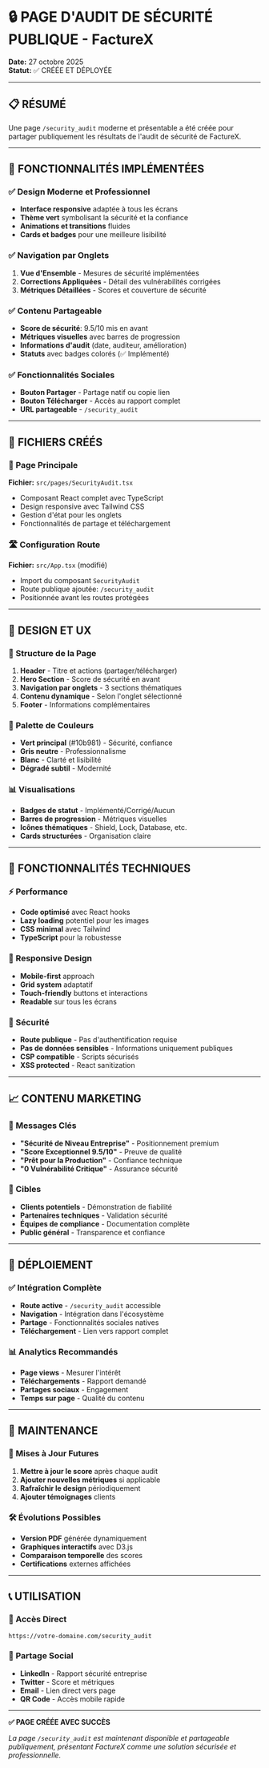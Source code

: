 # 🔒 PAGE D'AUDIT DE SÉCURITÉ PUBLIQUE - FactureX

**Date:** 27 octobre 2025  
**Statut:** ✅ CRÉÉE ET DÉPLOYÉE

---

## 📋 RÉSUMÉ

Une page `/security_audit` moderne et présentable a été créée pour partager publiquement les résultats de l'audit de sécurité de FactureX.

---

## 🎯 FONCTIONNALITÉS IMPLÉMENTÉES

### ✅ Design Moderne et Professionnel
- **Interface responsive** adaptée à tous les écrans
- **Thème vert** symbolisant la sécurité et la confiance
- **Animations et transitions** fluides
- **Cards et badges** pour une meilleure lisibilité

### ✅ Navigation par Onglets
1. **Vue d'Ensemble** - Mesures de sécurité implémentées
2. **Corrections Appliquées** - Détail des vulnérabilités corrigées
3. **Métriques Détaillées** - Scores et couverture de sécurité

### ✅ Contenu Partageable
- **Score de sécurité**: 9.5/10 mis en avant
- **Métriques visuelles** avec barres de progression
- **Informations d'audit** (date, auditeur, amélioration)
- **Statuts** avec badges colorés (✅ Implémenté)

### ✅ Fonctionnalités Sociales
- **Bouton Partager** - Partage natif ou copie lien
- **Bouton Télécharger** - Accès au rapport complet
- **URL partageable** - `/security_audit`

---

## 📁 FICHIERS CRÉÉS

### 🎄 Page Principale
**Fichier:** `src/pages/SecurityAudit.tsx`
- Composant React complet avec TypeScript
- Design responsive avec Tailwind CSS
- Gestion d'état pour les onglets
- Fonctionnalités de partage et téléchargement

### 🛣️ Configuration Route
**Fichier:** `src/App.tsx` (modifié)
- Import du composant `SecurityAudit`
- Route publique ajoutée: `/security_audit`
- Positionnée avant les routes protégées

---

## 🎨 DESIGN ET UX

### 📱 Structure de la Page
1. **Header** - Titre et actions (partager/télécharger)
2. **Hero Section** - Score de sécurité en avant
3. **Navigation par onglets** - 3 sections thématiques
4. **Contenu dynamique** - Selon l'onglet sélectionné
5. **Footer** - Informations complémentaires

### 🎨 Palette de Couleurs
- **Vert principal** (#10b981) - Sécurité, confiance
- **Gris neutre** - Professionnalisme
- **Blanc** - Clarté et lisibilité
- **Dégradé subtil** - Modernité

### 📊 Visualisations
- **Badges de statut** - Implémenté/Corrigé/Aucun
- **Barres de progression** - Métriques visuelles
- **Icônes thématiques** - Shield, Lock, Database, etc.
- **Cards structurées** - Organisation claire

---

## 🔧 FONCTIONNALITÉS TECHNIQUES

### ⚡ Performance
- **Code optimisé** avec React hooks
- **Lazy loading** potentiel pour les images
- **CSS minimal** avec Tailwind
- **TypeScript** pour la robustesse

### 📱 Responsive Design
- **Mobile-first** approach
- **Grid system** adaptatif
- **Touch-friendly** buttons et interactions
- **Readable** sur tous les écrans

### 🔐 Sécurité
- **Route publique** - Pas d'authentification requise
- **Pas de données sensibles** - Informations uniquement publiques
- **CSP compatible** - Scripts sécurisés
- **XSS protected** - React sanitization

---

## 📈 CONTENU MARKETING

### 💪 Messages Clés
- **"Sécurité de Niveau Entreprise"** - Positionnement premium
- **"Score Exceptionnel 9.5/10"** - Preuve de qualité
- **"Prêt pour la Production"** - Confiance technique
- **"0 Vulnérabilité Critique"** - Assurance sécurité

### 🎯 Cibles
- **Clients potentiels** - Démonstration de fiabilité
- **Partenaires techniques** - Validation sécurité
- **Équipes de compliance** - Documentation complète
- **Public général** - Transparence et confiance

---

## 🚀 DÉPLOIEMENT

### ✅ Intégration Complète
- **Route active** - `/security_audit` accessible
- **Navigation** - Intégration dans l'écosystème
- **Partage** - Fonctionnalités sociales natives
- **Téléchargement** - Lien vers rapport complet

### 📊 Analytics Recommandés
- **Page views** - Mesurer l'intérêt
- **Téléchargements** - Rapport demandé
- **Partages sociaux** - Engagement
- **Temps sur page** - Qualité du contenu

---

## 🔄 MAINTENANCE

### 📅 Mises à Jour Futures
1. **Mettre à jour le score** après chaque audit
2. **Ajouter nouvelles métriques** si applicable
3. **Rafraîchir le design** périodiquement
4. **Ajouter témoignages** clients

### 🛠️ Évolutions Possibles
- **Version PDF** générée dynamiquement
- **Graphiques interactifs** avec D3.js
- **Comparaison temporelle** des scores
- **Certifications** externes affichées

---

## 📞 UTILISATION

### 🔗 Accès Direct
```
https://votre-domaine.com/security_audit
```

### 📱 Partage Social
- **LinkedIn** - Rapport sécurité entreprise
- **Twitter** - Score et métriques
- **Email** - Lien direct vers page
- **QR Code** - Accès mobile rapide

---

**✅ PAGE CRÉÉE AVEC SUCCÈS**

*La page `/security_audit` est maintenant disponible et partageable publiquement, présentant FactureX comme une solution sécurisée et professionnelle.*
